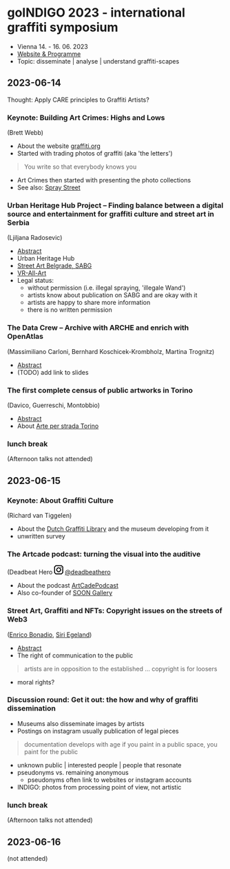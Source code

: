 # goINDIGO 2023 - international graffiti symposium
* Vienna 14. - 16. 06. 2023
* [Website & Programme](https://chnt.at/)
* Topic: disseminate | analyse | understand graffiti-scapes


## 2023-06-14
Thought: Apply CARE principles to Graffiti Artists?

### Keynote: Building Art Crimes: Highs and Lows
(Brett Webb)

* About the website [graffiti.org](https://www.graffiti.org/)
* Started with trading photos of graffiti (aka 'the letters')
> You write so that everybody knows you
* Art Crimes then started with presenting the photo collections
* See also: [Spray Street]([url](http://www.spraystreet.com/)http://www.spraystreet.com/)

### Urban Heritage Hub Project – Finding balance between a digital source and entertainment for graffiti culture and street art in Serbia
(Ljiljana Radosevic)

* [Abstract](https://go-indigo.eu/wp-content/uploads/2023/05/goINDIGO23_abstractRadosevicNew.pdf)
* Urban Heritage Hub
* [Street Art Belgrade, SABG](https://streetartbelgrade.com/)
* [VR-All-Art](https://vrallart.com/)
* Legal status:
  * without permission (i.e. illegal spraying, 'illegale Wand')
  * artists know about publication on SABG and are okay with it
  * artists are happy to share more information
  * there is no written permission

### The Data Crew – Archive with ARCHE and enrich with OpenAtlas
(Massimiliano Carloni, Bernhard Koschicek-Krombholz, Martina Trognitz)

* [Abstract](https://go-indigo.eu/wp-content/uploads/2023/05/goINDIGO23_abstractCarloniKoschicek-KrombholzTrognitz.pdf)
* (TODO) add link to slides

### The first complete census of public artworks in Torino
(Davico, Guerreschi, Montobbio)

* [Abstract](https://go-indigo.eu/wp-content/uploads/2023/05/goINDIGO23_abstractDavicoGuerreschiMontobbio.pdf)
* About [Arte per strada Torino](https://www.arteperstradatorino.it/)

### lunch break
(Afternoon talks not attended)

## 2023-06-15

### Keynote: About Graffiti Culture
(Richard van Tiggelen)

* About the [Dutch Graffiti Library](https://dutch-graffiti-library.nl/) and the museum developing from it
* unwritten survey

### The Artcade podcast: turning the visual into the auditive
(Deadbeat Hero ![Instagram][instagram-icon] [@deadbeathero](https://www.instagram.com/deadbeathero/)

* About the podcast [ArtCadePodcast](https://artcadepodcast.podbean.com/)
* Also co-founder of [SOON Gallery](http://soonartstudio.com/)

### Street Art, Graffiti and NFTs: Copyright issues on the streets of Web3
([Enrico Bonadio](https://www.city.ac.uk/about/people/academics/enrico-bonadio), [Siri Egeland](https://www.uia.no/en/kk/profil/sirihelene))

* [Abstract](https://go-indigo.eu/wp-content/uploads/2023/05/goINDIGO23_abstractBonadioEgeland.pdf)
* The right of communication to the public
> artists are in opposition to the established ...
> copyright is for loosers
* moral rights?

### Discussion round: Get it out: the how and why of graffiti dissemination
* Museums also disseminate images by artists
* Postings on instagram usually publication of legal pieces
> documentation develops with age
> if you paint in a public space, you paint for the public
* unknown public | interested people | people that resonate
* pseudonyms vs. remaining anonymous
  * pseudonyms often link to websites or instagram accounts
* INDIGO: photos from processing point of view, not artistic

### lunch break
(Afternoon talks not attended)

## 2023-06-16
(not attended)


<!-- for including icons -->
<!-- https://github.com/carlsednaoui/gitsocial -->
[twitter-icon]: http://i.imgur.com/wWzX9uB.png (on Twitter)
[github-icon]: http://i.imgur.com/9I6NRUm.png (on GitHub)
<!-- own icons -->
[slides-icon]: https://raw.githubusercontent.com/bellerophons-pegasus/academic-notes/master/icons/slide-icon.png
[instagram-icon]: https://raw.githubusercontent.com/bellerophons-pegasus/academic-notes/master/icons/instagram-icon.png
